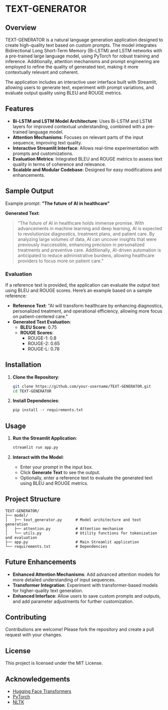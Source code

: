 # **TEXT-GENERATOR**

## Overview

TEXT-GENERATOR is a natural language generation application designed to create high-quality text based on custom prompts. The model integrates Bidirectional Long Short-Term Memory (Bi-LSTM) and LSTM networks with a pre-trained large language model, using PyTorch for robust training and inference. Additionally, attention mechanisms and prompt engineering are employed to refine the quality of generated text, making it more contextually relevant and coherent.

The application includes an interactive user interface built with Streamlit, allowing users to generate text, experiment with prompt variations, and evaluate output quality using BLEU and ROUGE metrics.

## Features

- **Bi-LSTM and LSTM Model Architecture**: Uses Bi-LSTM and LSTM layers for improved contextual understanding, combined with a pre-trained language model.
- **Attention Mechanisms**: Focuses on relevant parts of the input sequence, improving text quality.
- **Interactive Streamlit Interface**: Allows real-time experimentation with prompts and customizations.
- **Evaluation Metrics**: Integrated BLEU and ROUGE metrics to assess text quality in terms of coherence and relevance.
- **Scalable and Modular Codebase**: Designed for easy modifications and enhancements.

## Sample Output

Example prompt: **"The future of AI in healthcare"**

**Generated Text**:
> "The future of AI in healthcare holds immense promise. With advancements in machine learning and deep learning, AI is expected to revolutionize diagnostics, treatment plans, and patient care. By analyzing large volumes of data, AI can uncover insights that were previously inaccessible, enhancing precision in personalized treatments and preventive care. Additionally, AI-driven automation is anticipated to reduce administrative burdens, allowing healthcare providers to focus more on patient care."

### Evaluation

If a reference text is provided, the application can evaluate the output text using BLEU and ROUGE scores. Here’s an example based on a sample reference:

- **Reference Text**: "AI will transform healthcare by enhancing diagnostics, personalized treatment, and operational efficiency, allowing more focus on patient-centered care."
- **Generated Text Evaluation**:
  - **BLEU Score**: 0.75
  - **ROUGE Scores**:
    - ROUGE-1: 0.8
    - ROUGE-2: 0.65
    - ROUGE-L: 0.78

## Installation

1. **Clone the Repository**:
   ```bash
   git clone https://github.com/your-username/TEXT-GENERATOR.git
   cd TEXT-GENERATOR
   ```

2. **Install Dependencies**:
   ```bash
   pip install -r requirements.txt
   ```

## Usage

1. **Run the Streamlit Application**:
   ```bash
   streamlit run app.py
   ```

2. **Interact with the Model**:
   - Enter your prompt in the input box.
   - Click **Generate Text** to see the output.
   - Optionally, enter a reference text to evaluate the generated text using BLEU and ROUGE metrics.

## Project Structure

```
TEXT-GENERATOR/
├── model/
│   ├── text_generator.py      # Model architecture and text generation
│   ├── attention.py           # Attention mechanism
│   └── utils.py               # Utility functions for tokenization and evaluation
├── app.py                     # Main Streamlit application
└── requirements.txt           # Dependencies
```

## Future Enhancements

- **Enhanced Attention Mechanisms**: Add advanced attention models for more detailed understanding of input sequences.
- **Transformer Integration**: Experiment with transformer-based models for higher-quality text generation.
- **Enhanced Interface**: Allow users to save custom prompts and outputs, and add parameter adjustments for further customization.

## Contributing

Contributions are welcome! Please fork the repository and create a pull request with your changes.

## License

This project is licensed under the MIT License.

## Acknowledgements

- [Hugging Face Transformers](https://huggingface.co/transformers/)
- [PyTorch](https://pytorch.org/)
- [NLTK](https://www.nltk.org/)

